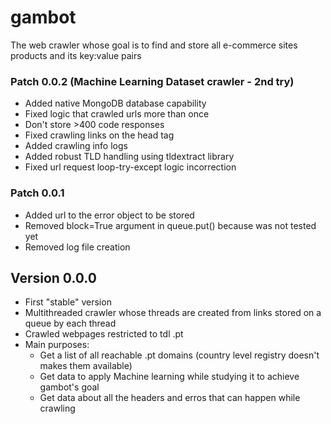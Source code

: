 # gambot
The web crawler whose goal is to find and store all e-commerce sites products and its key:value pairs

### Patch 0.0.2 (Machine Learning Dataset crawler - 2nd try)
- Added native MongoDB database capability
- Fixed logic that crawled urls more than once
- Don't store >400 code responses
- Fixed crawling links on the head tag
- Added crawling info logs
- Added robust TLD handling using tldextract library
- Fixed url request loop-try-except logic incorrection

### Patch 0.0.1
- Added url to the error object to be stored
- Removed block=True argument in queue.put() because was not tested yet
- Removed log file creation

## Version 0.0.0
- First "stable" version
- Multithreaded crawler whose threads are created from links stored on a queue by each thread
- Crawled webpages restricted to tdl .pt
- Main purposes:
  - Get a list of all reachable .pt domains (country level registry doesn't makes them available)
  - Get data to apply Machine learning while studying it to achieve gambot's goal
  - Get data about all the headers and erros that can happen while crawling
